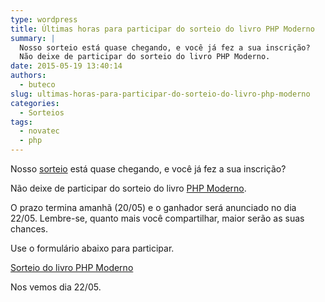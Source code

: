 ```yaml
---
type: wordpress
title: Últimas horas para participar do sorteio do livro PHP Moderno
summary: |
  Nosso sorteio está quase chegando, e você já fez a sua inscrição?
  Não deixe de participar do sorteio do livro PHP Moderno.
date: 2015-05-19 13:40:14
authors:
  - buteco
slug: ultimas-horas-para-participar-do-sorteio-do-livro-php-moderno
categories:
  - Sorteios
tags:
  - novatec
  - php
---
```


Nosso <a href="/sorteio-do-livro-php-moderno">sorteio</a> está quase chegando, e você já fez a sua inscrição?

Não deixe de participar do sorteio do livro <a href="http://www.novatec.com.br/livros/phpmoderno/" target="_blank">PHP Moderno</a>.

O prazo termina amanhã (20/05) e o ganhador será anunciado no dia 22/05. Lembre-se, quanto mais você compartilhar, maior serão as suas chances.

Use o formulário abaixo para participar.


<a class="e-widget" href="https://gleam.io/i34co/sorteio-do-livro-php-moderno" rel="nofollow">Sorteio do livro PHP Moderno</a>
<script src="https://js.gleam.io/e.js" async="true" type="text/javascript"></script>


Nos vemos dia 22/05.
